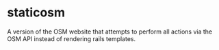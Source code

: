 staticosm
=========

A version of the OSM website that attempts to perform all actions via
the OSM API instead of rendering rails templates.
